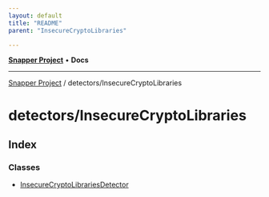 ```yaml
---
layout: default
title: "README"
parent: "InsecureCryptoLibraries"

---
```

[**Snapper Project**](../../README.md) • **Docs**

***

[Snapper Project](../../README.md) / detectors/InsecureCryptoLibraries

# detectors/InsecureCryptoLibraries

## Index

### Classes

- [InsecureCryptoLibrariesDetector](classes/InsecureCryptoLibrariesDetector.md)
